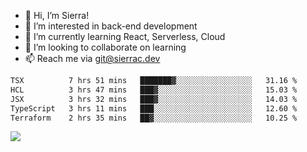 - 👋 Hi, I’m Sierra!
- 👀 I’m interested in back-end development
- 🌱 I’m currently learning React, Serverless, Cloud
- 💞️ I’m looking to collaborate on learning
- 📫 Reach me via git@sierrac.dev

<!--START_SECTION:waka-->

```txt
TSX          7 hrs 51 mins   ███████▓░░░░░░░░░░░░░░░░░   31.16 %
HCL          3 hrs 47 mins   ███▓░░░░░░░░░░░░░░░░░░░░░   15.03 %
JSX          3 hrs 32 mins   ███▓░░░░░░░░░░░░░░░░░░░░░   14.03 %
TypeScript   3 hrs 11 mins   ███░░░░░░░░░░░░░░░░░░░░░░   12.60 %
Terraform    2 hrs 35 mins   ██▓░░░░░░░░░░░░░░░░░░░░░░   10.25 %
```

<!--END_SECTION:waka-->


![](https://hit.yhype.me/github/profile?user_id=7351311)
